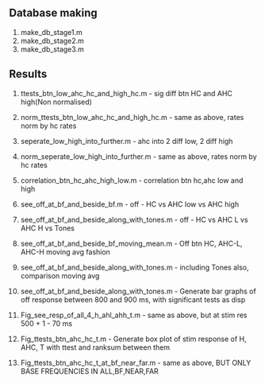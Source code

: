## Database making
1. make_db_stage1.m 
2. make_db_stage2.m
3. make_db_stage3.m

## Results
1. ttests_btn_low_ahc_hc_and_high_hc.m - sig diff btn HC and AHC high(Non normalised)
2. norm_ttests_btn_low_ahc_hc_and_high_hc.m - same as above, rates norm by hc rates
3. seperate_low_high_into_further.m - ahc into 2 diff low, 2 diff high
4. norm_seperate_low_high_into_further.m - same as above, rates norm by hc rates
5. correlation_btn_hc_ahc_high_low.m - correlation btn hc,ahc low and high
6. see_off_at_bf_and_beside_bf.m - off - HC vs AHC low vs AHC high
7. see_off_at_bf_and_beside_along_with_tones.m - off - HC vs AHC L vs AHC H vs Tones
8. see_off_at_bf_and_beside_bf_moving_mean.m - Off btn HC, AHC-L, AHC-H moving avg fashion
9. see_off_at_bf_and_beside_along_with_tones.m - including Tones also, comparison moving avg

10. see_off_at_bf_and_beside_along_with_tones.m - Generate bar graphs of off response between 800 and 900 ms, with significant tests as disp
11. Fig_see_resp_of_all_4_h_ahl_ahh_t.m - same as above, but at stim res 500 +  1 - 70 ms
12. Fig_ttests_btn_ahc_hc_t.m - Generate box plot of stim response of H, AHC, T with ttest and ranksum between them
13. Fig_ttests_btn_ahc_hc_t_at_bf_near_far.m  - same as above, BUT ONLY BASE FREQUENCIES IN ALL,BF,NEAR,FAR
